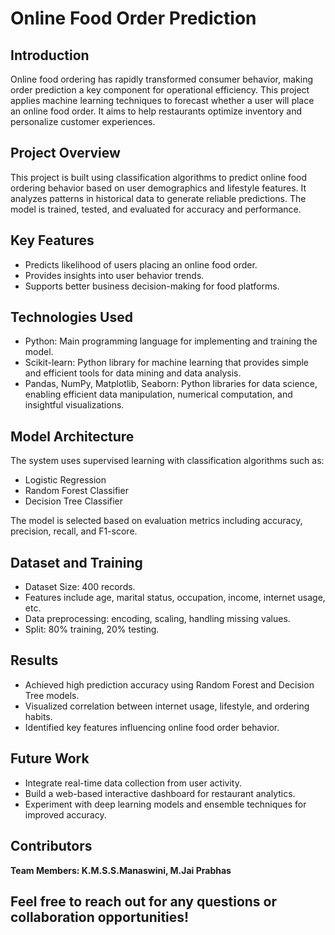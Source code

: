 # Online Food Order Prediction

## Introduction
Online food ordering has rapidly transformed consumer behavior, making order prediction a key component for operational efficiency. This project applies machine learning techniques to forecast whether a user will place an online food order. It aims to help restaurants optimize inventory and personalize customer experiences.

## Project Overview
This project is built using classification algorithms to predict online food ordering behavior based on user demographics and lifestyle features. It analyzes patterns in historical data to generate reliable predictions. The model is trained, tested, and evaluated for accuracy and performance.

## Key Features
- Predicts likelihood of users placing an online food order.
- Provides insights into user behavior trends.
- Supports better business decision-making for food platforms.

## Technologies Used
- Python: Main programming language for implementing and training the model.
- Scikit-learn: Python library for machine learning that provides simple and efficient tools for data mining and data analysis.
- Pandas, NumPy, Matplotlib, Seaborn: Python libraries for data science, enabling efficient data manipulation, numerical computation, and insightful visualizations.

## Model Architecture
The system uses supervised learning with classification algorithms such as:
- Logistic Regression
- Random Forest Classifier
- Decision Tree Classifier

The model is selected based on evaluation metrics including accuracy, precision, recall, and F1-score.

## Dataset and Training
- Dataset Size: 400 records.
- Features include age, marital status, occupation, income, internet usage, etc.
- Data preprocessing: encoding, scaling, handling missing values.
- Split: 80% training, 20% testing.

## Results
- Achieved high prediction accuracy using Random Forest and Decision Tree models.
- Visualized correlation between internet usage, lifestyle, and ordering habits.
- Identified key features influencing online food order behavior.

## Future Work
- Integrate real-time data collection from user activity.
- Build a web-based interactive dashboard for restaurant analytics.
- Experiment with deep learning models and ensemble techniques for improved accuracy.

## Contributors
**Team Members: K.M.S.S.Manaswini, M.Jai Prabhas**

## Feel free to reach out for any questions or collaboration opportunities!
